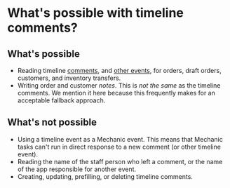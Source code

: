 # What's possible with timeline comments?

## What's possible

* Reading timeline [comments](https://shopify.dev/docs/admin-api/graphql/reference/events/commentevent), and [other events](https://shopify.dev/docs/admin-api/graphql/reference/events/basicevent), for orders, draft orders, customers, and inventory transfers.
* Writing order and customer _notes_. This is _not the same_ as the timeline comments. We mention it here because this frequently makes for an acceptable fallback approach.

## What's not possible

* Using a timeline event as a Mechanic event. This means that Mechanic tasks can't run in direct response to a new comment \(or other timeline event\).
* Reading the name of the staff person who left a comment, or the name of the app responsible for another event.
* Creating, updating, prefilling, or deleting timeline comments.

